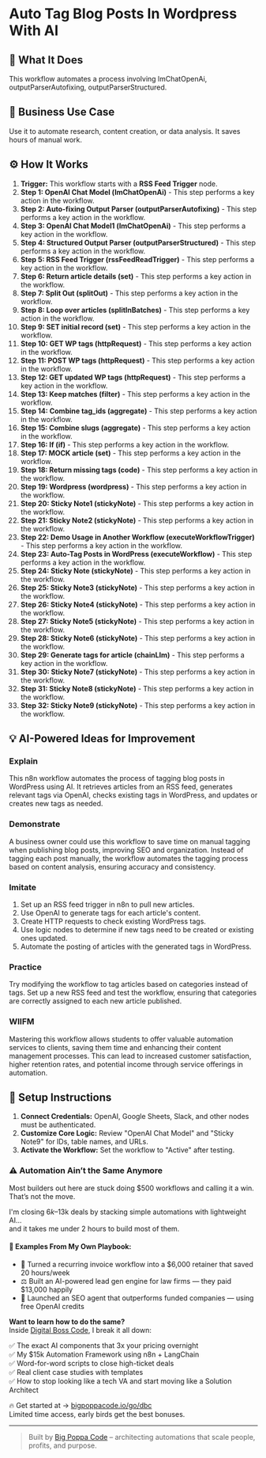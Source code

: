 # Auto Tag Blog Posts In Wordpress With AI

## 🚀 What It Does
This workflow automates a process involving lmChatOpenAi, outputParserAutofixing, outputParserStructured.

## 💼 Business Use Case
Use it to automate research, content creation, or data analysis. It saves hours of manual work.

## ⚙️ How It Works
1.  **Trigger:** This workflow starts with a **RSS Feed Trigger** node.
2. **Step 1: OpenAI Chat Model (lmChatOpenAi)** - This step performs a key action in the workflow.
3. **Step 2: Auto-fixing Output Parser (outputParserAutofixing)** - This step performs a key action in the workflow.
4. **Step 3: OpenAI Chat Model1 (lmChatOpenAi)** - This step performs a key action in the workflow.
5. **Step 4: Structured Output Parser (outputParserStructured)** - This step performs a key action in the workflow.
6. **Step 5: RSS Feed Trigger (rssFeedReadTrigger)** - This step performs a key action in the workflow.
7. **Step 6: Return article details (set)** - This step performs a key action in the workflow.
8. **Step 7: Split Out (splitOut)** - This step performs a key action in the workflow.
9. **Step 8: Loop over articles (splitInBatches)** - This step performs a key action in the workflow.
10. **Step 9: SET initial record (set)** - This step performs a key action in the workflow.
11. **Step 10: GET WP tags (httpRequest)** - This step performs a key action in the workflow.
12. **Step 11: POST WP tags (httpRequest)** - This step performs a key action in the workflow.
13. **Step 12: GET updated WP tags (httpRequest)** - This step performs a key action in the workflow.
14. **Step 13: Keep matches (filter)** - This step performs a key action in the workflow.
15. **Step 14: Combine tag_ids (aggregate)** - This step performs a key action in the workflow.
16. **Step 15: Combine slugs (aggregate)** - This step performs a key action in the workflow.
17. **Step 16: If (if)** - This step performs a key action in the workflow.
18. **Step 17: MOCK article (set)** - This step performs a key action in the workflow.
19. **Step 18: Return missing tags (code)** - This step performs a key action in the workflow.
20. **Step 19: Wordpress (wordpress)** - This step performs a key action in the workflow.
21. **Step 20: Sticky Note1 (stickyNote)** - This step performs a key action in the workflow.
22. **Step 21: Sticky Note2 (stickyNote)** - This step performs a key action in the workflow.
23. **Step 22: Demo Usage in Another Workflow (executeWorkflowTrigger)** - This step performs a key action in the workflow.
24. **Step 23: Auto-Tag Posts in WordPress (executeWorkflow)** - This step performs a key action in the workflow.
25. **Step 24: Sticky Note (stickyNote)** - This step performs a key action in the workflow.
26. **Step 25: Sticky Note3 (stickyNote)** - This step performs a key action in the workflow.
27. **Step 26: Sticky Note4 (stickyNote)** - This step performs a key action in the workflow.
28. **Step 27: Sticky Note5 (stickyNote)** - This step performs a key action in the workflow.
29. **Step 28: Sticky Note6 (stickyNote)** - This step performs a key action in the workflow.
30. **Step 29: Generate tags for article (chainLlm)** - This step performs a key action in the workflow.
31. **Step 30: Sticky Note7 (stickyNote)** - This step performs a key action in the workflow.
32. **Step 31: Sticky Note8 (stickyNote)** - This step performs a key action in the workflow.
33. **Step 32: Sticky Note9 (stickyNote)** - This step performs a key action in the workflow.

## 💡 AI-Powered Ideas for Improvement
### Explain
This n8n workflow automates the process of tagging blog posts in WordPress using AI. It retrieves articles from an RSS feed, generates relevant tags via OpenAI, checks existing tags in WordPress, and updates or creates new tags as needed.

### Demonstrate
A business owner could use this workflow to save time on manual tagging when publishing blog posts, improving SEO and organization. Instead of tagging each post manually, the workflow automates the tagging process based on content analysis, ensuring accuracy and consistency.

### Imitate
1. Set up an RSS feed trigger in n8n to pull new articles.
2. Use OpenAI to generate tags for each article's content.
3. Create HTTP requests to check existing WordPress tags.
4. Use logic nodes to determine if new tags need to be created or existing ones updated.
5. Automate the posting of articles with the generated tags in WordPress.

### Practice
Try modifying the workflow to tag articles based on categories instead of tags. Set up a new RSS feed and test the workflow, ensuring that categories are correctly assigned to each new article published.

### WIIFM
Mastering this workflow allows students to offer valuable automation services to clients, saving them time and enhancing their content management processes. This can lead to increased customer satisfaction, higher retention rates, and potential income through service offerings in automation.

## 🔧 Setup Instructions
1. **Connect Credentials:** OpenAI, Google Sheets, Slack, and other nodes must be authenticated.
2. **Customize Core Logic:** Review "OpenAI Chat Model" and "Sticky Note9" for IDs, table names, and URLs.
3. **Activate the Workflow:** Set the workflow to "Active" after testing.

### ⚠️ Automation Ain’t the Same Anymore

Most builders out here are stuck doing $500 workflows and calling it a win.  
That’s not the move.  

I'm closing $6k–$13k deals by stacking simple automations with lightweight AI...  
and it takes me under 2 hours to build most of them.

#### 🧠 Examples From My Own Playbook:
- 🔁 Turned a recurring invoice workflow into a $6,000 retainer that saved 20 hours/week  
- ⚖️ Built an AI-powered lead gen engine for law firms — they paid $13,000 happily  
- 🚀 Launched an SEO agent that outperforms funded companies — using free OpenAI credits  

**Want to learn how to do the same?**  
Inside [Digital Boss Code](https://bigpoppacode.io/go/dbc), I break it all down:

✅ The exact AI components that 3x your pricing overnight  
✅ My $15k Automation Framework using n8n + LangChain  
✅ Word-for-word scripts to close high-ticket deals  
✅ Real client case studies with templates  
✅ How to stop looking like a tech VA and start moving like a Solution Architect  

🔥 Get started at → [bigpoppacode.io/go/dbc](https://bigpoppacode.io/go/dbc)  
Limited time access, early birds get the best bonuses.

---
> Built by [Big Poppa Code](https://bigpoppacode.io) – architecting automations that scale people, profits, and purpose.
